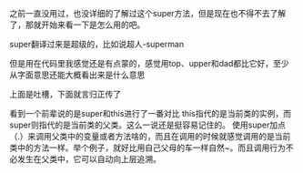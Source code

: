 之前一直没用过，也没详细的了解过这个super方法，但是现在也不得不去了解了，那就开始来看一下是怎么用的吧。

super翻译过来是超级的，比如说超人-superman

但是用在代码里我感觉还是有点蒙的，感觉用top、upper和dad都比它好，至少从字面意思还能大概看出来是什么意思

上面是吐槽，下面就言归正传了

看到一个前辈说的是super和this进行了一番对比
this指代的是当前类的实例，而super则指代的是当前类的父类。这么一说还是挺容易记住的。
使用super加点（.）来调用父类中的变量或者方法啥的，而且在调用的时候就感觉调用的是当前类中的方法一样。举个例子，就好比用自己父母的车一样自然~。而且调用行为不必发生在父类中，它可以自动向上层追溯。

